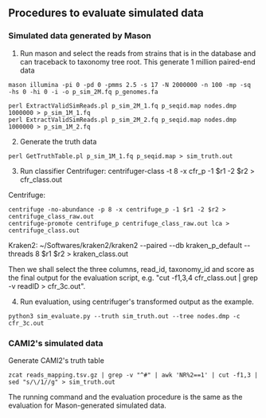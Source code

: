 ## Procedures to evaluate simulated data
### Simulated data generated by Mason
1. Run mason and select the reads from strains that is in the database and can traceback to taxonomy tree root. This generate 1 million paired-end data
```
mason illumina -pi 0 -pd 0 -pmms 2.5 -s 17 -N 2000000 -n 100 -mp -sq  -hs 0 -hi 0 -i -o p_sim_2M.fq p_genomes.fa

perl ExtractValidSimReads.pl p_sim_2M_1.fq p_seqid.map nodes.dmp 1000000 > p_sim_1M_1.fq
perl ExtractValidSimReads.pl p_sim_2M_2.fq p_seqid.map nodes.dmp 1000000 > p_sim_1M_2.fq
```

2. Generate the truth data

```
perl GetTruthTable.pl p_sim_1M_1.fq p_seqid.map > sim_truth.out
```

3. Run classifier
Centrifuger: centrifuger-class -t 8 -x cfr_p -1 $r1 -2 $r2 > cfr_class.out

Centrifuge:
```
centrifuge -no-abundance -p 8 -x centrifuge_p -1 $r1 -2 $r2 > centrifuge_class_raw.out
centrifuge-promote centrifuge_p centrifuge_class_raw.out lca > centrifuge_class.out
```

Kraken2: ~/Softwares/kraken2/kraken2 --paired --db kraken_p_default --threads 8 $r1 $r2 > kraken_class.out 

Then we shall select the three columns, read_id, taxonomy_id and score as the final output for the evaluation script, e.g. "cut -f1,3,4 cfr_class.out | grep -v readID > cfr_3c.out".

4. Run evaluation, using centrifuger's transformed output as the example.
```
python3 sim_evaluate.py --truth sim_truth.out --tree nodes.dmp -c cfr_3c.out
```

### CAMI2's simulated data
Generate CAMI2's truth table
```
zcat reads_mapping.tsv.gz | grep -v "^#" | awk 'NR%2==1' | cut -f1,3 | sed "s/\/1//g" > sim_truth.out
```

The running command and the evaluation procedure is the same as the evaluation for Mason-generated simulated data.
